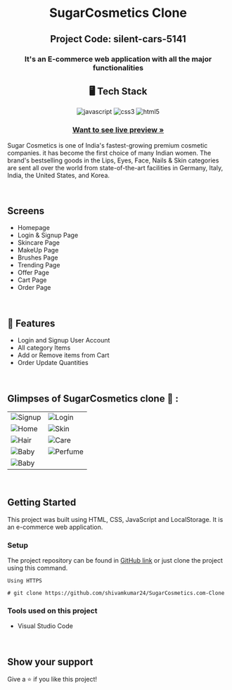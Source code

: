 
<h1 align="center">SugarCosmetics Clone </h1>   

<h2 align="center">Project Code: silent-cars-5141 </h2>

<h3 align="center">It's an E-commerce web application with all the major functionalities</h3>

<h2 align="center">🖥️ Tech Stack</h2>

<p align="center">
  <img src="https://img.shields.io/badge/JavaScript-323330?style=for-the-badge&logo=javascript&logoColor=F7DF1E" alt="javascript" />
  <img src="https://img.shields.io/badge/CSS3-1572B6?style=for-the-badge&logo=css3&logoColor=white" alt="css3" />
  <img src="https://img.shields.io/badge/HTML5-E34F26?style=for-the-badge&logo=html5&logoColor=white" alt="html5" />
</p>


<h3 align="center"><a href="https://effortless-strudel-bc1dac.netlify.app/"><strong>Want to see live preview »</strong></a></h3>


Sugar Cosmetics is one of India's fastest-growing premium cosmetic companies. it has become the first choice of many Indian women. The brand's bestselling goods in the Lips, Eyes, Face, Nails & Skin categories are sent all over the world from state-of-the-art facilities in Germany, Italy, India, the United States, and Korea.

<br />

## Screens 
- Homepage
- Login & Signup Page
- Skincare Page
- MakeUp Page
- Brushes Page
- Trending Page
- Offer Page
- Cart Page
- Order Page


<br />


## 🚀 Features
- Login and Signup User Account
- All category Items 
- Add or Remove items from Cart
- Order Update Quantities 
 

<br />

## Glimpses of SugarCosmetics clone 🙈 :


<table>
  <tr>
    <td><img src="https://i.ibb.co/jgXDq0G/SignUp.png" alt="Signup" /></td>
    <td><img src="https://i.ibb.co/Hnwn4d2/Login.png" alt="Login" /></td>
  </tr>
  
  <tr>
    <td><img src="https://i.ibb.co/nMQ77pj/Home.png" alt="Home" /></td>
    <td><img src="https://i.ibb.co/ydt8cvW/MakeUp.png" alt="Skin" /></td>
  </tr>
  
  <tr>
    <td><img src="https://i.ibb.co/1Zt8Fpj/Brushes.png" alt="Hair" /></td>
    <td><img src="https://i.ibb.co/hHQBRJv/Skincare.png" alt="Care" /></td>
  </tr>
  
  <tr>
    <td><img src="https://i.ibb.co/gzR1FSg/Trending.png" alt="Baby" /></td>
    <td><img src="https://i.ibb.co/zhNQVPF/Offer.png" alt="Perfume" /></td>
  </tr>
  
   <tr>
     <td><img src="https://i.ibb.co/Cm6ddyx/Cart.png" alt="Baby" /></td>
   </tr>
</table>

<br />
 
## Getting Started

This project was built using HTML, CSS, JavaScript and LocalStorage. It is an e-commerce web application. 


### Setup


The project repository can be found in [GitHub link](https://github.com/shivamkumar24/SugarCosmetics.com-Clone) or just clone the project using this command.


```
Using HTTPS

# git clone https://github.com/shivamkumar24/SugarCosmetics.com-Clone
```
 

### Tools used on this project

- Visual Studio Code

<br />




## Show your support

Give a ⭐️ if you like this project!

